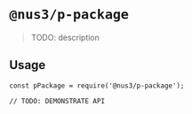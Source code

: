 # `@nus3/p-package`

> TODO: description

## Usage

```
const pPackage = require('@nus3/p-package');

// TODO: DEMONSTRATE API
```
